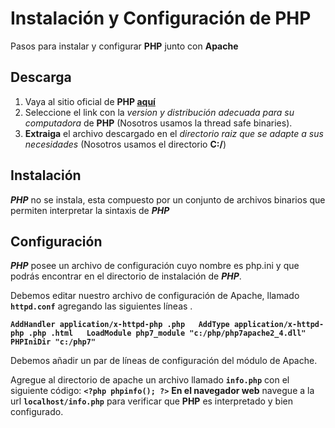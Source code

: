 


# Instalación y Configuración de PHP
Pasos para instalar y configurar **PHP** junto con **Apache**

## Descarga
1. Vaya al sitio oficial de **PHP [aquí]([https://windows.php.net/download](https://windows.php.net/download))**
2. Seleccione el link con la *version y distribución adecuada para su computadora* de **PHP** (Nosotros usamos la thread safe binaries).
3. **Extraiga** el archivo descargado en el *directorio raiz que se adapte a sus necesidades* (Nosotros usamos el directorio **C:/**)

## Instalación
***PHP*** no se instala, esta compuesto por un conjunto de archivos binarios que permiten interpretar la sintaxis de ***PHP***

## Configuración
***PHP*** posee un archivo de configuración cuyo nombre es php.ini y que podrás encontrar en el directorio de instalación de ***PHP***.

Debemos editar nuestro archivo de configuración de Apache, llamado **`httpd.conf`** agregando las siguientes líneas . 

**`AddHandler application/x-httpd-php .php  
AddType application/x-httpd-php .php .html  
LoadModule php7_module "c:/php/php7apache2_4.dll"  
PHPIniDir "c:/php7"`**

Debemos añadir un par de líneas de configuración del módulo de Apache.

Agregue al directorio de apache un archivo llamado **`info.php`** con el siguiente código:
**`<?php phpinfo(); ?>`**
**En el navegador web** navegue a la url **`localhost/info.php`** para verificar que **PHP** es interpretado y bien configurado.
